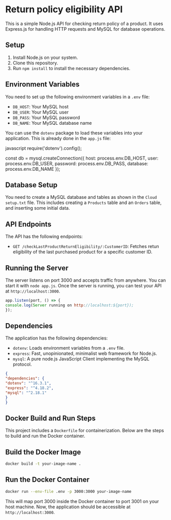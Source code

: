 # Return policy eligibility API

This is a simple Node.js API for checking return policy of a product. It uses Express.js for handling HTTP requests and MySQL for database operations.

## Setup

1. Install Node.js on your system.
2. Clone this repository.
3. Run `npm install` to install the necessary dependencies.

## Environment Variables

You need to set up the following environment variables in a `.env` file:

- `DB_HOST`: Your MySQL host
- `DB_USER`: Your MySQL user
- `DB_PASS`: Your MySQL password
- `DB_NAME`: Your MySQL database name

You can use the `dotenv` package to load these variables into your application. This is already done in the `app.js` file:

javascript
require('dotenv').config();

const db = mysql.createConnection({
host: process.env.DB_HOST,
user: process.env.DB_USER,
password: process.env.DB_PASS,
database: process.env.DB_NAME
});


## Database Setup

You need to create a MySQL database and tables as shown in the `Cloud setup.txt` file. This includes creating a `Products` table and an `Orders` table, and inserting some initial data.

## API Endpoints

The API has the following endpoints:

- `GET /checkLastProductReturnEligibility/:CustomerID`: Fetches retun eligibility of the last purchased product for a specific customer ID.

## Running the Server

The server listens on port 3000 and accepts traffic from anywhere. You can start it with `node app.js`. Once the server is running, you can test your API at `http://localhost:3000`.
```javascript
app.listen(port, () => {
console.log(Server running on http://localhost:${port});
});
```
## Dependencies

The application has the following dependencies:

- `dotenv`: Loads environment variables from a `.env` file.
- `express`: Fast, unopinionated, minimalist web framework for Node.js.
- `mysql`: A pure node.js JavaScript Client implementing the MySQL protocol.

```json
{
"dependencies": {
"dotenv": "^16.3.1",
"express": "^4.18.2",
"mysql": "^2.18.1"
}
}
```
## Docker Build and Run Steps
This project includes a `Dockerfile` for containerization. Below are the steps to build and run the Docker container.

## Build the Docker Image
```bash
docker build -t your-image-name .
```
## Run the Docker Container
```bash
docker run --env-file .env -p 3000:3000 your-image-name
```
This will map port 3000 inside the Docker container to port 3001 on your host machine. Now, the application should be accessible at `http://localhost:3000`.

